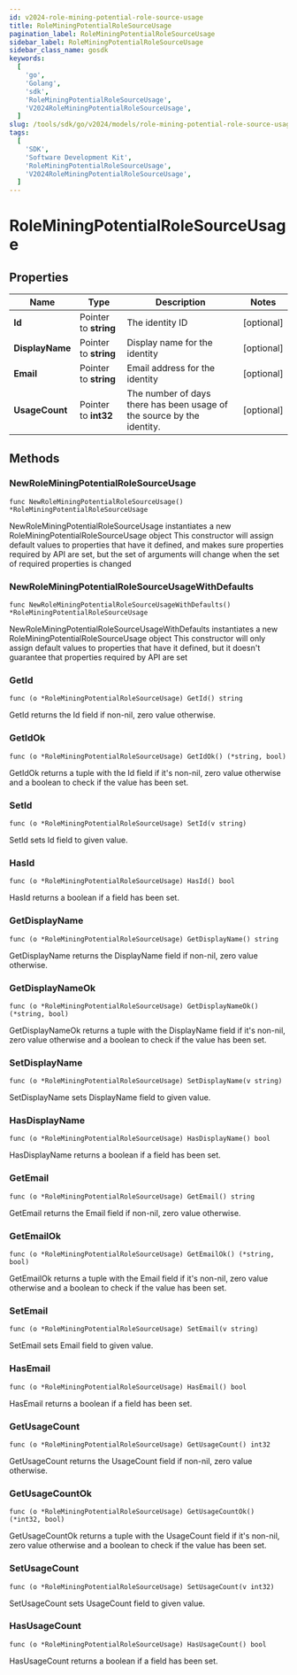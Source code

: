 ```yaml
---
id: v2024-role-mining-potential-role-source-usage
title: RoleMiningPotentialRoleSourceUsage
pagination_label: RoleMiningPotentialRoleSourceUsage
sidebar_label: RoleMiningPotentialRoleSourceUsage
sidebar_class_name: gosdk
keywords:
  [
    'go',
    'Golang',
    'sdk',
    'RoleMiningPotentialRoleSourceUsage',
    'V2024RoleMiningPotentialRoleSourceUsage',
  ]
slug: /tools/sdk/go/v2024/models/role-mining-potential-role-source-usage
tags:
  [
    'SDK',
    'Software Development Kit',
    'RoleMiningPotentialRoleSourceUsage',
    'V2024RoleMiningPotentialRoleSourceUsage',
  ]
---
```


# RoleMiningPotentialRoleSourceUsage

## Properties

| Name | Type | Description | Notes |
| --- | --- | --- | --- |
| **Id** | Pointer to **string** | The identity ID | [optional] |
| **DisplayName** | Pointer to **string** | Display name for the identity | [optional] |
| **Email** | Pointer to **string** | Email address for the identity | [optional] |
| **UsageCount** | Pointer to **int32** | The number of days there has been usage of the source by the identity. | [optional] |

## Methods

### NewRoleMiningPotentialRoleSourceUsage

`func NewRoleMiningPotentialRoleSourceUsage() *RoleMiningPotentialRoleSourceUsage`

NewRoleMiningPotentialRoleSourceUsage instantiates a new RoleMiningPotentialRoleSourceUsage object This constructor will assign default values to properties that have it defined, and makes sure properties required by API are set, but the set of arguments will change when the set of required properties is changed

### NewRoleMiningPotentialRoleSourceUsageWithDefaults

`func NewRoleMiningPotentialRoleSourceUsageWithDefaults() *RoleMiningPotentialRoleSourceUsage`

NewRoleMiningPotentialRoleSourceUsageWithDefaults instantiates a new RoleMiningPotentialRoleSourceUsage object This constructor will only assign default values to properties that have it defined, but it doesn't guarantee that properties required by API are set

### GetId

`func (o *RoleMiningPotentialRoleSourceUsage) GetId() string`

GetId returns the Id field if non-nil, zero value otherwise.

### GetIdOk

`func (o *RoleMiningPotentialRoleSourceUsage) GetIdOk() (*string, bool)`

GetIdOk returns a tuple with the Id field if it's non-nil, zero value otherwise and a boolean to check if the value has been set.

### SetId

`func (o *RoleMiningPotentialRoleSourceUsage) SetId(v string)`

SetId sets Id field to given value.

### HasId

`func (o *RoleMiningPotentialRoleSourceUsage) HasId() bool`

HasId returns a boolean if a field has been set.

### GetDisplayName

`func (o *RoleMiningPotentialRoleSourceUsage) GetDisplayName() string`

GetDisplayName returns the DisplayName field if non-nil, zero value otherwise.

### GetDisplayNameOk

`func (o *RoleMiningPotentialRoleSourceUsage) GetDisplayNameOk() (*string, bool)`

GetDisplayNameOk returns a tuple with the DisplayName field if it's non-nil, zero value otherwise and a boolean to check if the value has been set.

### SetDisplayName

`func (o *RoleMiningPotentialRoleSourceUsage) SetDisplayName(v string)`

SetDisplayName sets DisplayName field to given value.

### HasDisplayName

`func (o *RoleMiningPotentialRoleSourceUsage) HasDisplayName() bool`

HasDisplayName returns a boolean if a field has been set.

### GetEmail

`func (o *RoleMiningPotentialRoleSourceUsage) GetEmail() string`

GetEmail returns the Email field if non-nil, zero value otherwise.

### GetEmailOk

`func (o *RoleMiningPotentialRoleSourceUsage) GetEmailOk() (*string, bool)`

GetEmailOk returns a tuple with the Email field if it's non-nil, zero value otherwise and a boolean to check if the value has been set.

### SetEmail

`func (o *RoleMiningPotentialRoleSourceUsage) SetEmail(v string)`

SetEmail sets Email field to given value.

### HasEmail

`func (o *RoleMiningPotentialRoleSourceUsage) HasEmail() bool`

HasEmail returns a boolean if a field has been set.

### GetUsageCount

`func (o *RoleMiningPotentialRoleSourceUsage) GetUsageCount() int32`

GetUsageCount returns the UsageCount field if non-nil, zero value otherwise.

### GetUsageCountOk

`func (o *RoleMiningPotentialRoleSourceUsage) GetUsageCountOk() (*int32, bool)`

GetUsageCountOk returns a tuple with the UsageCount field if it's non-nil, zero value otherwise and a boolean to check if the value has been set.

### SetUsageCount

`func (o *RoleMiningPotentialRoleSourceUsage) SetUsageCount(v int32)`

SetUsageCount sets UsageCount field to given value.

### HasUsageCount

`func (o *RoleMiningPotentialRoleSourceUsage) HasUsageCount() bool`

HasUsageCount returns a boolean if a field has been set.

